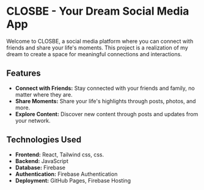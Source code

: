 # CLOSBE - Your Dream Social Media App

Welcome to CLOSBE, a social media platform where you can connect with friends and share your life's moments. This project is a realization of my dream to create a space for meaningful connections and interactions.

## Features

- **Connect with Friends:** Stay connected with your friends and family, no matter where they are.
- **Share Moments:** Share your life's highlights through posts, photos, and more.
- **Explore Content:** Discover new content through posts and updates from your network.

## Technologies Used

- **Frontend:** React, Tailwind css, css.
- **Backend:** JavaScript
- **Database:** Firebase 
- **Authentication:** Firebase Authentication
- **Deployment:** GitHub Pages, Firebase Hosting
